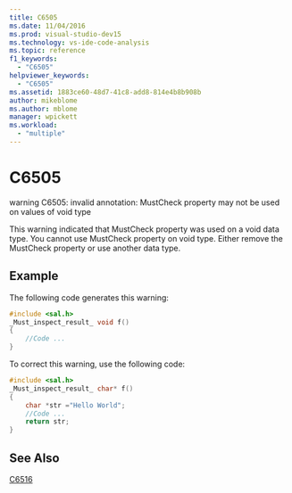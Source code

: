 ```yaml
---
title: C6505
ms.date: 11/04/2016
ms.prod: visual-studio-dev15
ms.technology: vs-ide-code-analysis
ms.topic: reference
f1_keywords:
  - "C6505"
helpviewer_keywords:
  - "C6505"
ms.assetid: 1883ce60-48d7-41c8-add8-814e4b8b908b
author: mikeblome
ms.author: mblome
manager: wpickett
ms.workload:
  - "multiple"
---
```

# C6505
warning C6505: invalid annotation: MustCheck property may not be used on values of void type

 This warning indicated that MustCheck property was used on a void data type. You cannot use MustCheck property on void type. Either remove the MustCheck property or use another data type.

## Example
 The following code generates this warning:

```cpp
#include <sal.h>
_Must_inspect_result_ void f()
{
    //Code ...
}
```

 To correct this warning, use the following code:

```cpp
#include <sal.h>
_Must_inspect_result_ char* f()
{
    char *str ="Hello World";
    //Code ...
    return str;
}
```

## See Also
 [C6516](../code-quality/c6516.md)